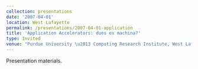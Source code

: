 ```yaml
---
collection: presentations
date: '2007-04-01'
location: West Lafayette
permalink: /presentations/2007-04-01-application
title: 'Application Accelerators: dues ex machina?'
type: Invited
venue: "Purdue University \u2013 Computing Research Institute, West Lafayette"
---
```


Presentation materials.
